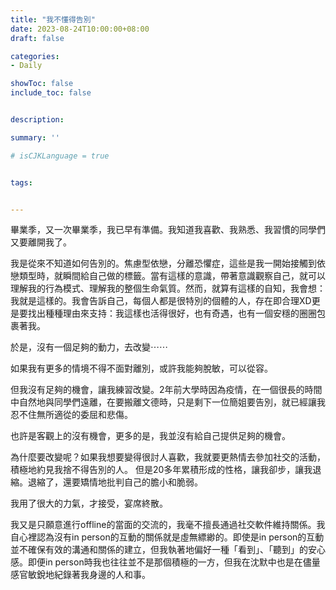 ```yaml
---
title: "我不懂得告別"
date: 2023-08-24T10:00:00+08:00
draft: false

categories:
- Daily

showToc: false
include_toc: false


description: 

summary: ''

# isCJKLanguage = true


tags:


---
```


畢業季，又一次畢業季，我已早有準備。我知道我喜歡、我熟悉、我習慣的同學們又要離開我了。

我是從來不知道如何告別的。焦慮型依戀，分離恐懼症，這些是我一開始接觸到依戀類型時，就瞬間給自己做的標籤。當有這樣的意識，帶著意識觀察自己，就可以理解我的行為模式、理解我的整個生命氣質。然而，就算有這樣的自知，我會想：我就是這樣的。我會告訴自己，每個人都是很特別的個體的人，存在即合理XD更是要找出種種理由來支持：我這樣也活得很好，也有奇遇，也有一個安穩的圈圈包裹著我。

於是，沒有一個足夠的動力，去改變⋯⋯

如果我有更多的情境不得不面對離別，或許我能夠脫敏，可以從容。

但我沒有足夠的機會，讓我練習改變。2年前大學時因為疫情，在一個很長的時間中自然地與同學們遠離，在要搬離文德時，只是剩下一位簡姐要告別，就已經讓我忍不住無所適從的委屈和悲傷。

也許是客觀上的沒有機會，更多的是，我並沒有給自己提供足夠的機會。

為什麼要改變呢？如果我想要變得很討人喜歡，我就要更熱情去參加社交的活動，積極地約見我捨不得告別的人。
但是20多年累積形成的性格，讓我卻步，讓我退縮。退縮了，還要矯情地批判自己的膽小和脆弱。

我用了很大的力氣，才接受，宴席終散。

我又是只願意進行offline的當面的交流的，我毫不擅長通過社交軟件維持關係。我自心裡認為沒有in person的互動的關係就是虛無縹緲的。即使是in person的互動並不確保有效的溝通和關係的建立，但我執著地偏好一種「看到」、「聽到」的安心感。即便in person時我也往往並不是那個積極的一方，但我在沈默中也是在儘量感官敏銳地紀錄著我身邊的人和事。